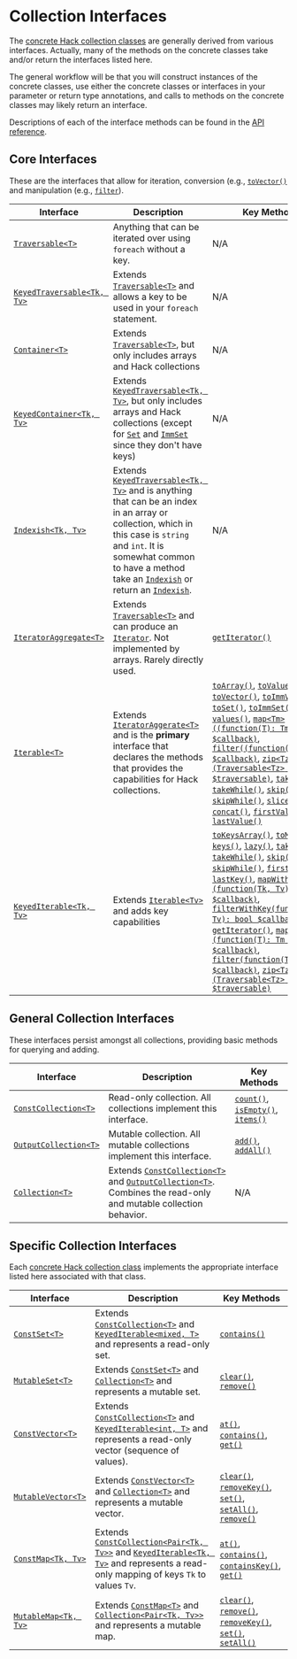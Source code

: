 # Collection Interfaces

The [concrete Hack collection classes](./classes.md) are generally derived from various interfaces. Actually, many of the methods on the concrete classes take and/or return the interfaces listed here. 

The general workflow will be that you will construct instances of the concrete classes, use either the concrete classes or interfaces in your parameter or return type annotations, and calls to methods on the concrete classes may likely return an interface.

Descriptions of each of the interface methods can be found in the [API reference](../reference/).

## Core Interfaces

These are the interfaces that allow for iteration, conversion (e.g., [`toVector()`](/hack/reference/class/Map/toVector/) and manipulation (e.g., [`filter`](/hack/reference/class/Vector/filter/)).

Interface | Description | Key Methods
----------|-------------|------------
[`Traversable<T>`](http://php.net/manual/en/class.traversable.php) | Anything that can be iterated over using `foreach` without a key. | N/A
[`KeyedTraversable<Tk, Tv>`](/hack/reference/interface/HH.KeyedTraversable/) | Extends [`Traversable<T>`](http://php.net/manual/en/class.traversable.php) and allows a key to be used in your `foreach` statement. | N/A
[`Container<T>`](/hack/reference/interface/HH.Container/) | Extends [`Traversable<T>`](http://php.net/manual/en/class.traversable.php), but only includes arrays and Hack collections | N/A
[`KeyedContainer<Tk, Tv>`](/hack/reference/interface/HH.KeyedContainer/) | Extends [`KeyedTraversable<Tk, Tv>`](/hack/reference/interface/HH.KeyedTraversable/), but only includes arrays and Hack collections (except for [`Set`](/hack/reference/class/Set/) and [`ImmSet`](/hack/reference/class/ImmSet/) since they don't have keys) | N/A
[`Indexish<Tk, Tv>`](/hack/reference/interface/Indexish/) | Extends [`KeyedTraversable<Tk, Tv>`](/hack/reference/interface/HH.KeyedTraversable/) and is anything that can be an index in an array or collection, which in this case is `string` and `int`. It is somewhat common to have a method take an [`Indexish`](/hack/reference/interface/Indexish/) or return an [`Indexish`](/hack/reference/interface/Indexish/). | N/A
[`IteratorAggregate<T>`](http://php.net/manual/en/class.iteratoraggregate.php) | Extends [`Traversable<T>`](http://php.net/manual/en/class.traversable.php) and can produce an [`Iterator`](http://php.net/manual/en/class.iterator.php). Not implemented by arrays. Rarely directly used. | [`getIterator()`](http://php.net/manual/en/iteratoraggregate.getiterator.php)
[`Iterable<T>`](/hack/reference/interface/HH.Iterable/) | Extends [`IteratorAggerate<T>`](http://php.net/manual/en/class.iteratoraggregate.php) and is the **primary** interface that declares the methods that provides the capabilities for Hack collections. | [`toArray()`](/hack/reference/interface/HH.Iterable/toArray/), [`toValuesArray()`](/hack/reference/interface/HH.Iterable/toValuesArray/), [`toVector()`](/hack/reference/interface/HH.Iterable/toVector/), [`toImmVector()`](/hack/reference/interface/HH.Iterable/toImmVector/), [`toSet()`](/hack/reference/interface/HH.Iterable/toSet/), [`toImmSet()`](/hack/reference/interface/HH.Iterable/toImmSet/), [`lazy()`](/hack/reference/interface/HH.Iterable/lazy/), [`values()`](/hack/reference/interface/HH.Iterable/values/), [`map<Tm>((function(T): Tm) $callback)`](/hack/reference/interface/HH.Iterable/map/), [`filter((function(T): bool) $callback)`](/hack/reference/interface/HH.Iterable/filter/), [`zip<Tz>(Traversable<Tz> $traversable)`](/hack/reference/interface/HH.Iterable/zip/), [`take()`](/hack/reference/interface/HH.Iterable/take/), [`takeWhile()`](/hack/reference/interface/HH.Iterable/takeWhile/), [`skip()`](/hack/reference/interface/HH.Iterable/skip/), [`skipWhile()`](/hack/reference/interface/HH.Iterable/skipWhile/), [`slice()`](/hack/reference/interface/HH.Iterable/slice/), [`concat()`](/hack/reference/interface/HH.Iterable/concat/), [`firstValue()`](/hack/reference/interface/HH.Iterable/firstValue/), [`lastValue()`](/hack/reference/interface/HH.Iterable/lastValue/) 
[`KeyedIterable<Tk, Tv>`](/hack/reference/interface/HH.KeyedIterable/) | Extends [`Iterable<Tv>`](/hack/reference/interface/HH.Iterable/) and adds key capabilities | [`toKeysArray()`](/hack/reference/interface/HH.KeyedIterable/toKeysArray/), [`toMap()`](/hack/reference/interface/HH.KeyedIterable/toMap/), [`keys()`](/hack/reference/interface/HH.KeyedIterable/keys/), [`lazy()`](/hack/reference/interface/HH.KeyedIterable/lazy/), [`take()`](/hack/reference/interface/HH.KeyedIterable/take/), [`takeWhile()`](/hack/reference/interface/HH.KeyedIterable/takeWhile/), [`skip()`](/hack/reference/interface/HH.KeyedIterable/skip/), [`skipWhile()`](/hack/reference/interface/HH.KeyedIterable/skipWhile/), [`firstKey()`](/hack/reference/interface/HH.KeyedIterable/firstKey/), [`lastKey()`](/hack/reference/interface/HH.KeyedIterable/lastKey/), [`mapWithKey<Tm>(function(Tk, Tv): Tm $callback)`](/hack/reference/interface/HH.KeyedIterable/mapWithKey/), [`filterWithKey(function(Tk, Tv): bool $callback)`](/hack/reference/interface/HH.KeyedIterable/filterWithKey/), [`getIterator()`](/hack/reference/interface/HH.KeyedIterable/getIterator/), [`map<Tm>(function(T): Tm $callback)`](/hack/reference/interface/HH.KeyedIterable/map/), [`filter(function(T): bool $callback)`](/hack/reference/interface/HH.KeyedIterable/filter/), [`zip<Tz>(Traversable<Tz> $traversable)`](/hack/reference/interface/HH.KeyedIterable/zip/)

## General Collection Interfaces

These interfaces persist amongst all collections, providing basic methods for querying and adding.

Interface | Description | Key Methods
----------|-------------|------------
[`ConstCollection<T>`](/hack/reference/interface/ConstCollection/) | Read-only collection. All collections implement this interface. | [`count()`](/hack/reference/interface/ConstCollection/count/), [`isEmpty()`](/hack/reference/interface/ConstCollection/isEmpty/), [`items()`](/hack/reference/interface/ConstCollection/items/)
[`OutputCollection<T>`](/hack/reference/interface/OutputCollection/) | Mutable collection. All mutable collections implement this interface. | [`add()`](/hack/reference/interface/OutputCollection/add/), [`addAll()`](/hack/reference/interface/OutputCollection/addAll/)
[`Collection<T>`](/hack/reference/interface/HH.Collection/) | Extends [`ConstCollection<T>`](/hack/reference/interface/ConstCollection/) and [`OutputCollection<T>`](/hack/reference/interface/OutputCollection/). Combines the read-only and mutable collection behavior. | N/A

## Specific Collection Interfaces

Each [concrete Hack collection class](./classes.md) implements the appropriate interface listed here associated with that class.

Interface | Description | Key Methods
----------|-------------|------------
[`ConstSet<T>`](/hack/reference/interface/ConstSet/) | Extends [`ConstCollection<T>`](/hack/reference/interface/ConstCollection/) and [`KeyedIterable<mixed, T>`](/hack/reference/interface/HH.KeyedIterable/) and represents a read-only set. | [`contains()`](/hack/reference/interface/ConstSet/contains/)
[`MutableSet<T>`](/hack/reference/interface/MutableSet/) | Extends [`ConstSet<T>`](/hack/reference/interface/ConstSet/) and [`Collection<T>`](/hack/reference/interface/HH.Collection/) and represents a mutable set. | [`clear()`](/hack/reference/interface/MutableSet/clear/), [`remove()`](/hack/reference/interface/MutableSet/remove/)
[`ConstVector<T>`](/hack/reference/interface/ConstVector/) | Extends [`ConstCollection<T>`](/hack/reference/interface/ConstCollection/) and [`KeyedIterable<int, T>`](/hack/reference/interface/HH.KeyedIterable/) and represents a read-only vector (sequence of values). | [`at()`](/hack/reference/interface/ConstVector/at/), [`contains()`](/hack/reference/interface/ConstVector/contains/), [`get()`](/hack/reference/interface/ConstVector/get/)
[`MutableVector<T>`](/hack/reference/interface/MutableVector/) | Extends [`ConstVector<T>`](/hack/reference/interface/ConstVector/) and [`Collection<T>`](/hack/reference/interface/HH.Collection/) and represents a mutable vector. | [`clear()`](/hack/reference/interface/MutableVector/clear/), [`removeKey()`](/hack/reference/interface/MutableVector/removeKey/), [`set()`](/hack/reference/interface/MutableVector/set/), [`setAll()`](/hack/reference/interface/MutableVector/setAll/), [`remove()`](/hack/reference/interface/MutableVector/setAll)
[`ConstMap<Tk, Tv>`](/hack/reference/interface/ConstMap/) | Extends [`ConstCollection<Pair<Tk, Tv>>`](/hack/reference/interface/ConstCollection/) and [`KeyedIterable<Tk, Tv>`](/hack/reference/interface/HH.KeyedIterable/) and represents a read-only mapping of keys `Tk` to values `Tv`. | [`at()`](/hack/reference/interface/ConstMap/at/), [`contains()`](/hack/reference/interface/ConstMap/contains/), [`containsKey()`](/hack/reference/interface/ConstMap/containsKey/), [`get()`](/hack/reference/interface/ConstMap/get/)
[`MutableMap<Tk, Tv>`](/hack/reference/interface/MutableMap/) | Extends [`ConstMap<T>`](/hack/reference/interface/ConstMap/) and [`Collection<Pair<Tk, Tv>>`](/hack/reference/interface/HH.Collection/) and represents a mutable map. | [`clear()`](/hack/reference/interface/MutableMap/clear/), [`remove()`](/hack/reference/interface/MutableMap/remove/), [`removeKey()`](/hack/reference/interface/MutableMap/removeKey/), [`set()`](/hack/reference/interface/MutableMap/set/), [`setAll()`](/hack/reference/interface/MutableMap/setAll/)

